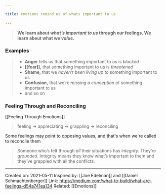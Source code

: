 ```yaml
---
title: emotions remind us of whats important to us 
---
```

> **We learn about _what’s important to us_ through our feelings. We learn about what we _value_.**

### Examples
> -   **Anger** tells us that something important to us is _blocked_
> -   **[[fear]],** that something important to us is _threatened_
> -   **Shame,** that we _haven’t been living up to_ something important to us
> -   **Confusion,** that we’re _missing a conception_ of something important to us
> -   and so on

### Feeling Through and Reconciling
[[Feeling Through Emotions]]

> feeling → appreciating → grappling → reconciling

Some feelings may point to opposing values, and that's when we're called to reconcile them

> Someone who’s felt through _all_ their situations has _integrity._ They’re _grounded_. Integrity means they know what’s important to them and they’ve grappled with all the conflicts.

-------------------
Created on: 2021-05-11
Inspired by: [[Joe Edelman]] and [[Daniel Schmachtenberger]]
Link: https://medium.com/what-to-build/what-are-feelings-d54a741ea134
Related: [[Emotions]]
